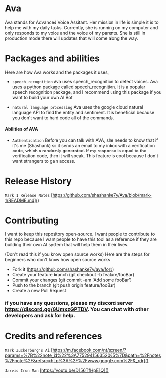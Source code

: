 # Ava 

Ava stands for Advanced Voice Assitant. Her mission in life is simple it is to help me with my daily tasks. Currently, she is running on my computer and only responds to my voice and the voice of my parents. She is still in production mode there will updates that will come along the way.

# Packages and abilities 

Here are how Ava works and the packages it uses,

* `speech_recognition`  Ava uses speech_recognition to detect voices. Ava uses a python package called speech_recognition. It is a popular speech recognition package, and I recommend using this package if you want to build your own  AI Bot

* `natural language processing`  Ava uses the google cloud natural language API to find the entity and sentiment. It is beneficial because you don't want to hard code all of the commands. 
  
#### Abilities of AVA 
* `Authentication` Before you can talk with AVA, she needs to know that if it's me (Shashank) so it sends an email to my inbox with a verification code, which s randomly generated. If my response is equal to the verification code, then it will speak. This feature is cool because I don't want strangers to gain access. 
 
# Release History

`Mark 1 Release Notes` [https://github.com/shashanke7y/Ava/blob/mark-1/README.md]()

# Contributing

I want to keep this repository open-source. I want people to contribute to this repo because I want people to have this tool as a reference if they are building their own AI system that will help them in their lives.

(Don't read this if you know open source works) Here are the steps for beginners who don't know how open source works 

* Fork it (https://github.com/shashanke7y/ava/fork)
* Create your feature branch (git checkout -b feature/fooBar)
* Commit your changes (git commit -am 'Add some fooBar')
* Push to the branch (git push origin feature/fooBar)
* Create a new Pull Request


### If you have any questions, please my discord server https://discord.gg/GUmxzGPTDV. You can chat with other developers and ask for help.

# Credits and references
`Mark Zuckerburg's Ai` [https://m.facebook.com/nt/screen/?params=%7B%22note_id%22%3A775294156352065%7D&path=%2Fnotes%2Fnote%2F&refsrc=http%3A%2F%2Fwww.google.com%2F&_rdr]()

`Jarvis Iron Man` [https://youtu.be/D156TfHpE1Q]()

